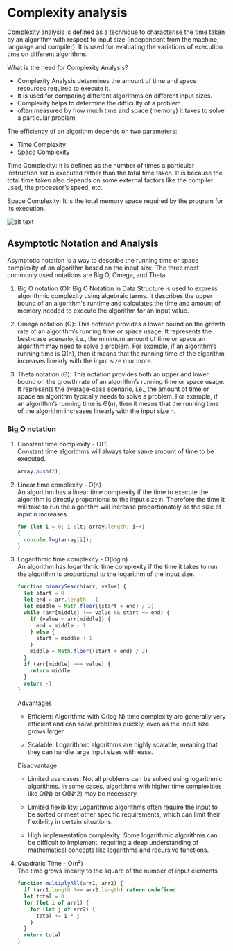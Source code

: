 # Complexity analysis

Complexity analysis is defined as a technique to characterise the time taken by an algorithm with respect to input size (independent from the machine, language and compiler). It is used for evaluating the variations of execution time on different algorithms.

What is the need for Complexity Analysis?

  - Complexity Analysis determines the amount of time and space resources required to execute it.
  - It is used for comparing different algorithms on different input sizes.
  - Complexity helps to determine the difficulty of a problem.
  - often measured by how much time and space (memory) it takes to solve a particular problem

The efficiency of an algorithm depends on two parameters:

  - Time Complexity
  - Space Complexity
  
Time Complexity: It is defined as the number of times a particular instruction set is executed rather than the total time taken. It is because the total time taken also depends on some external factors like the compiler used, the processor’s speed, etc.

Space Complexity: It is the total memory space required by the program for its execution.

![alt text](https://drive.google.com/uc?id=1wJLAure6ub5h89lDiXj9dpMdMzSm3Zkg)

## Asymptotic Notation and Analysis 
Asymptotic notation is a way to describe the running time or space complexity of an algorithm based on the input size. 
 The three most commonly used notations are Big O, Omega, and Theta.
   1. Big O notation (O): Big O Notation in Data Structure is used to express algorithmic complexity using algebraic terms. It describes the upper bound of an algorithm's runtime and calculates the time and amount of memory needed to execute the algorithm for an input value.

   1. Omega notation (Ω): This notation provides a lower bound on the growth rate of an algorithm’s running time or space usage. It represents the best-case scenario, i.e., the minimum amount of time or space an algorithm may need to solve a problem. For example, if an algorithm’s running time is Ω(n), then it means that the running time of the algorithm increases linearly with the input size n or more.

   1. Theta notation (Θ): This notation provides both an upper and lower bound on the growth rate of an algorithm’s running time or space usage. It represents the average-case scenario, i.e., the amount of time or space an algorithm typically needs to solve a problem. For example, if an algorithm’s running time is Θ(n), then it means that the running time of the algorithm increases linearly with the input size n.

### Big O notation

  1. Constant time complexity - O(1)  
  Constant time algorithms will always take same amount of time to be executed.
      ```js
      array.push(2);
      ```
  
  1.  Linear time complexity - O(n)   
  An algorithm has a linear time complexity if the time to execute the algorithm is directly proportional to the input size n. Therefore the time it will take to run the algorithm will increase proportionately as the size of input n increases.
      ```js
      for (let i = 0; i &lt; array.length; i++) 
      {  
        console.log(array[i]);
      }
      ```
  1.  Logarithmic time complexity - O(log n)  
  An algorithm has logarithmic time complexity if the time it takes to run the algorithm is proportional to the logarithm of the input size.
      ```js
      function binarySearch(arr, value) {
        let start = 0
        let end = arr.length - 1
        let middle = Math.floor((start + end) / 2)
        while (arr[middle] !== value && start <= end) {
          if (value < arr[middle]) {
            end = middle - 1
          } else {
            start = middle + 1
          }
          middle = Math.floor((start + end) / 2)
        }
        if (arr[middle] === value) {
          return middle
        }
        return -1
      } 
      ```
      Advantages  
      -  Efficient: Algorithms with O(log N) time complexity are generally very efficient and can solve problems quickly, even as the input size grows larger.
      
      - Scalable: Logarithmic algorithms are highly scalable, meaning that they can handle large input sizes with ease.

      Disadvantage  
      - Limited use cases: Not all problems can be solved using logarithmic algorithms. In some cases, algorithms with higher time complexities like O(N) or O(N^2) may be necessary.

      - Limited flexibility: Logarithmic algorithms often require the input to be sorted or meet other specific requirements, which can limit their flexibility in certain situations.

      - High implementation complexity: Some logarithmic algorithms can be difficult to implement, requiring a deep understanding of mathematical concepts like logarithms and recursive functions.
  1. Quadratic Time - O(n²)  
    The time grows linearly to the square of the number of input elements
      ```js
      function multiplyAll(arr1, arr2) {
        if (arr1.length !== arr2.length) return undefined
        let total = 0
        for (let i of arr1) {
          for (let j of arr2) {
            total += i * j
          }
        }
        return total
      }
      ```
      
  